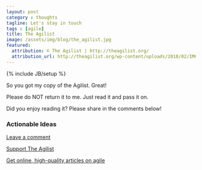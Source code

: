 ```yaml
---
layout: post
category : thoughts
tagline: Let's stay in touch
tags : [agile]
title: The Agilist
image: /assets/img/blog/the_agilist.jpg
featured:
  attribution: © The Agilist | http://theagilist.org/
  attribution_url: http://theagilist.org/wp-content/uploads/2018/02/IMG_20180208_1229092-e1518093109269-780x320.jpg
---
```


{% include JB/setup %}

<div class="alert alert-success">

<p>So you got my copy of the Agilist. Great!</p>

<p>Please do NOT return it to me. Just read it and pass it on.</p>

<p>Did you enjoy reading it? Please share in the comments below!</p>

</div>

<div class="panel panel-default">
  <div class="panel-heading">
    <h3 class="panel-title">Actionable Ideas</h3>
  </div>
  <div class="panel-body">
<a href="#leave-a-comment"
   class="btn btn-default btn-xl scroll-to btn-block">
  Leave a comment</a>


<a href="http://theagilist.org/" 
   class="btn btn-default btn-block">
  Support The Agilist</a>

<a href="{{ SITE_URL }}{% post_url /learn/2018-07-03-your-custom-agile-article-feed %}" 
   class="btn btn-default btn-block">
  Get online, high-quality articles on agile</a>
  </div>
</div>
